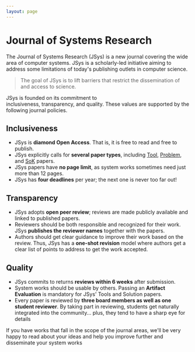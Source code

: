 ```yaml
---
layout: page
---
```


# Journal of Systems Research

The Journal of Systems Research (JSys) is a new journal covering the wide area of computer systems. JSys is a scholarly-led initiative aiming to address some limitations of today's publishing outlets in computer science.

> The goal of JSys is to lift barriers that restrict the dissemination of and access to science.

JSys is founded on its commitment to inclusiveness, transparency, and quality. These values are supported by the following journal policies.

<!-- ## 👐 Inclusiveness  -->
## <i class="fa-solid fa-hands-holding-circle"> </i> Inclusiveness

- JSys is **diamond Open Access**. That is, it is free to read and free to publish.
- JSys explicitly calls for **several paper types**, including [Tool](https://www.jsys.org/type_ToolBench/), [Problem](https://www.jsys.org/type_problem/), and [SoK](https://www.jsys.org/type_SoK/) papers.
- JSys papers have **no page limit**, as system works sometimes need just more than 12 pages.
- JSys has **four deadlines** per year; the next one is never too far out!

<!-- ## 🔍 Transparency  -->
## <i class="fa-solid fa-magnifying-glass"></i> Transparency

- JSys adopts **open peer review**; reviews are made publicly available and linked to published papers.
- Reviewers should be both responsible and recognized for their work. JSys **publishes the reviewer names** together with the papers.
- Authors should get clear guidance to improve their work based on the review. Thus, JSys has a **one-shot revision** model where authors get a clear list of points to address to get the work accepted.

<!-- ## 💎 Quality   -->
## <i class="fa-solid fa-gem"></i>  Quality

- JSys commits to returns **reviews within 6 weeks** after submission.
- System works should be usable by others. Passing an **Artifact Evaluation** is mandatory for JSys' Tools and Solution papers.
- Every paper is reviewed by **three board members as well as one student reviewer**. By taking part in reviewing, students get naturally integrated into the community... plus, they tend to have a sharp eye for details <i class="fa-solid fa-face-smile-wink"></i>

If you have works that fall in the scope of the journal areas, we'll be very happy to read about your ideas and help you improve further and disseminate your system works <i class="fa-solid fa-rocket"></i>


<!-- Former description -->

<!-- The Journal of Systems Research (JSys) is a new journal with diamond-access publication model; that is, papers are free to read, submit, review, and publish.
Its design borrows heavily from similar journals recently created in the databases, security, and crypto communities.

JSys includes several interesting features.

<dl>
    <dt>One-shot Revisions</dt>
    <dd>
    Authors get a single chance to revise their papers based on reviewer comments, for which they have three months after getting the “revise and resubmit” decision.
    </dd>

    <dt>Quick Turn-Around</dt>
    <dd>Initial decisions will be returned to authors in 1.5 months. Final decisions after revisions will be returned to authors in 5.5 months (1.5 initial review + 3 months for revision + 1 month for reviewing revised manuscript). The paper will be published at the latest one month after the final accept decision.
    </dd>

    <dt>Light review load</dt>
    <dd>A common problem many conferences face is being unable to find enough reviewers for all their submissions. JSys will return manuscripts to authors if the appropriate reviewers are already fully occupied; authors can then choose to submit at the next quarterly deadline or submit to a different conference or journal. By doing so, JSys aims to ensure high-quality of reviews by making sure that reviewers are not overloaded.
</dd>

    <dt>No cap on number of accepted papers</dt>
    <dd>JSys is not tied to a conference, and hence does not have to consider constraints such as number of presentation slots. JSys will accept every paper deemed by reviewers as contributing to the field.
</dd>

    <dt>No page limits</dt>
    <dd>JSys recognizes that current conferences force authors into describing their systems and techniques in 12 to 14 pages, regardless of the complexity of these systems. While this provides focus and works well for some papers, it is detrimental to some papers which need more space for fully describing the system and experiments. JSys does not enforce page limits, either for the submitted version, or the final camera-ready version.
</dd>

    <dt>Multiple paper types  </dt>
    <dd>Authors can submit one of different types of papers: Solution, Problem, Systematization of Knowledge, or Tool/Benchmarks. Each paper type has its own purpose, goal, and corresponding expectations. Reviewers are provided guidance on how to rightly evaluate each type of paper.
</dd>

    <dt>Transparency in and credits for reviewing</dt>
    <dd>Each paper will have a “Reviewed by” line containing the names of the JSys editorial board members who reviewed the paper. Prior to publication, the reviewers and authors work together to make the paper as strong as possible. This provides more transparency in the review process as well as fair credit for the work of reviewers.
</dd>
</dl> -->
